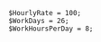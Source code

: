 <!DOCTYPE html>
<html>
<head>
    <title>Net Income </title>
</head>
<body>
 <?php

        $HourlyRate = 100; 
        $WorkDays = 26;
        $WorkHoursPerDay = 8;

</body>
</html>
